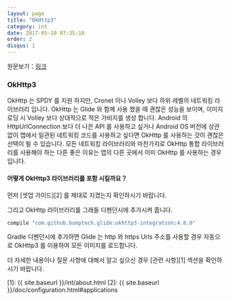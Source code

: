 ```yaml
---
layout: page
title: "OkHttp3"
category: int
date: 2017-05-10 07:35:10
order: 2
disqus: 1
---
```


원문보기：[링크](http://bumptech.github.io/glide/int/okhttp3.html)

### OkHttp3

OkHttp 는 SPDY 를 지원 하지만, Cronet 이나 Volley 보다 하위 레벨의 네트워킹 라이브러리 입니다.  OkHttp 는 Glide 와 함께 사용 했을 때 괜찮은 성능을 보이며, 이미지 로딩 시 Volley 보다 상대적으로 적은 가비지를 생성 합니다. Android 의 HttpUrlConnection 보다 더 나은 API 를 사용하고 싶거나 Android OS 버전에 상관없이 앱에서 일관된 네트워킹 코드를 사용하고 싶다면 OkHttp 를 사용하는 것이 괜찮은 선택이 될 수 있습니다. 모든 네트워킹 라이브러리와 마찬가지로 OkHttp 통합 라이브러리를 사용해야 하는 다른 좋은 이유는 앱의 다른 곳에서 이미 OkHttp 를 사용하는 경우입니다.

#### 어떻게 OkHttp3 라이브러리를 포함 시킬까요？
먼저 [셋업 가이드][2] 를 제대로 지켰는지 확인하시기 바랍니다.

그리고 OkHttp 라이브러리를 그래들 디펜던시에 추가시켜 줍니다.

```groovy
compile "com.github.bumptech.glide:okhttp3-integration:4.8.0"
```

Gradle 디펜던시에 추가하면 Glide 는 http 와 https Urls 주소를 사용할 경우 자동으로 OkHttp3 를 이용하여 모든 이미지를 로드합니다.

더 자세한 내용이나 질문 사항에 대해서 알고 싶으신 경우 [관련 사항][1] 섹션을 확인하시기 바랍니다.

[1]: {{ site.baseurl }}/int/about.html
[2]: {{ site.baseurl }}/doc/configuration.html#applications

